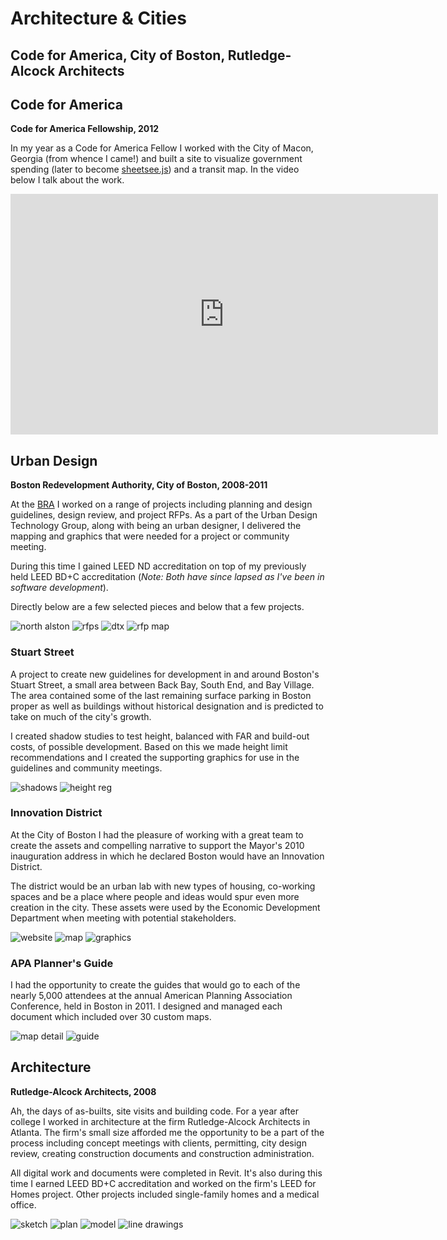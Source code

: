 # Architecture & Cities
## Code for America, City of Boston, Rutledge-Alcock Architects

## Code for America
<b>Code for America Fellowship, 2012</b>

In my year as a Code for America Fellow I worked with the City of Macon, Georgia (from whence I came!) and built a site to visualize government spending (later to become [sheetsee.js](http://jlord.us/sheetsee.js)) and a transit map. In the video below I talk about the work.

<iframe width="684" height="385" src="https://www.youtube.com/embed/Q76bKK229aM?rel=0&amp;showinfo=0" frameborder="0" allowfullscreen></iframe>

## Urban Design
<b>Boston Redevelopment Authority, City of Boston, 2008-2011</b>

At the [BRA](http://www.bostonredevelopmentauthority.org) I worked on a range of projects including planning and design guidelines, design review, and project RFPs. As a part of the Urban Design Technology Group, along with being an urban designer, I delivered the mapping and graphics that were needed for a project or community meeting.

During this time I gained LEED ND accreditation on top of my previously held LEED BD+C accreditation (_Note: Both have since lapsed as I've been in software development_).

Directly below are a few selected pieces and below that a few projects.

![north alston](https://s3.amazonaws.com/jlord/bra_northalston.jpg)
![rfps](https://s3.amazonaws.com/jlord/bra_rfps.png)
![dtx](https://s3.amazonaws.com/jlord/bra_dtxmap.jpg)
![rfp map](https://s3.amazonaws.com/jlord/bra_rfpmap.jpg)

### Stuart Street

A project to create new guidelines for development in and around Boston's Stuart Street, a small area between Back Bay, South End, and Bay Village. The area contained some of the last remaining surface parking in Boston proper as well as buildings without historical designation and is predicted to take on much of the city's growth.

I created shadow studies to test height, balanced with FAR and build-out costs, of possible development. Based on this we made height limit recommendations and I created the supporting graphics for use in the guidelines and community meetings.

![shadows](https://s3.amazonaws.com/jlord/bra_shadowstudy.jpg)
![height reg](https://s3.amazonaws.com/jlord/bra_comm.jpg)

### Innovation District

At the City of Boston I had the pleasure of working with a great team to create the assets and compelling narrative to support the Mayor's 2010 inauguration address in which he declared Boston would have an Innovation District.

The district would be an urban lab with new types of housing, co-working spaces and be a place where people and ideas would spur even more creation in the city. These assets were used by the Economic Development Department when meeting with potential stakeholders.

![website](https://cloud.githubusercontent.com/assets/1305617/15630235/f0d0aede-24e5-11e6-9690-49074974072f.png)
![map](https://s3.amazonaws.com/jlord/bra_idmap.jpg)
![graphics](https://s3.amazonaws.com/jlord/bra_idimages.jpg)

### APA Planner's Guide

I had the opportunity to create the guides that would go to each of the nearly 5,000 attendees at the annual American Planning Association Conference, held in Boston in 2011. I designed and managed each document which included over 30 custom maps.

![map detail](https://s3.amazonaws.com/jlord/plannersguide.png)
![guide](https://s3.amazonaws.com/jlord/apa_guides.jpg)

## Architecture
<b>Rutledge-Alcock Architects, 2008</b>

Ah, the days of as-builts, site visits and building code. For a year after college I worked in architecture at the firm Rutledge-Alcock Architects in Atlanta. The firm's small size afforded me the opportunity to be a part of the process including concept meetings with clients, permitting, city design review, creating construction documents and construction administration.

All digital work and documents were completed in Revit. It's also during this time I earned LEED BD+C accreditation and worked on the firm's LEED for Homes project. Other projects included single-family homes and a medical office.

![sketch](https://s3.amazonaws.com/jlord/architecture_sketch.jpg)
![plan](https://s3.amazonaws.com/jlord/architecture_plans.jpg)
![model](https://s3.amazonaws.com/jlord/architecture_renderings.jpg)
![line drawings](https://s3.amazonaws.com/jlord/architecture_modern.jpg)
